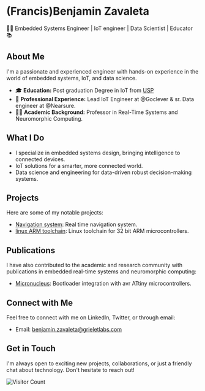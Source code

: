 # (Francis)Benjamin Zavaleta

👨‍💻 Embedded Systems Engineer | IoT engineer | Data Scientist | Educator 📚

## About Me

I'm a passionate and experienced engineer with hands-on experience in the world of embedded systems, IoT, and data science.

- 🎓 **Education:** Post graduation Degree in IoT from [USP](https://pt.wikipedia.org/wiki/Universidade_de_S%C3%A3o_Paulo)  
- 🏢 **Professional Experience:** Lead IoT Engineer at @Goclever & sr. Data engineer at @Nearsure.
- 👨‍🏫 **Academic Background:** Professor in Real-Time Systems and Neuromorphic Computing.

## What I Do

- I specialize in embedded systems design, bringing intelligence to connected devices.
- IoT solutions for a smarter, more connected world.
- Data science and engineering for data-driven robust decision-making systems.

## Projects

Here are some of my notable projects:

-  [Navigation system](https://github.com/fbzavaleta/api-device-gateway): Real time navigation system.
-  [linux ARM toolchain](https://github.com/fbzavaleta/TM4C123G-Linux-Toolchain): Linux toolchain for 32 bit ARM microcontrollers.

## Publications

I have also contributed to the academic and research community with publications in embedded real-time systems and neuromorphic computing:

-  [Micronucleus](https://www.linkedin.com/pulse/micronucleus-bootloader-para-mcus-avr-attiny-zavaleta-castro/?trackingId=kxvKyQctRqG%2BrlVTv9UWLA%3D%3D): Bootloader integration with avr ATtiny microcontrollers.

## Connect with Me

Feel free to connect with me on LinkedIn, Twitter, or through email:

- Email: [benjamin.zavaleta@grieletlabs.com](mailto:benjamin.zavaleta@grieletlabs.com)

## Get in Touch

I'm always open to exciting new projects, collaborations, or just a friendly chat about technology. Don't hesitate to reach out!

![Visitor Count](https://visitor-badge.laobi.icu/badge?page_id=fbzavaleta.fbzavaleta)




